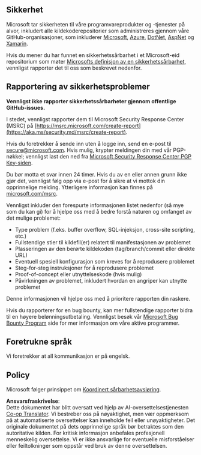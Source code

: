 <!--
CO_OP_TRANSLATOR_METADATA:
{
  "original_hash": "57f14126c1c6add76b3aef3844dfe4e3",
  "translation_date": "2025-05-17T05:41:37+00:00",
  "source_file": "SECURITY.md",
  "language_code": "no"
}
-->
## Sikkerhet

Microsoft tar sikkerheten til våre programvareprodukter og -tjenester på alvor, inkludert alle kildekoderepositorier som administreres gjennom våre GitHub-organisasjoner, som inkluderer [Microsoft](https://github.com/Microsoft), [Azure](https://github.com/Azure), [DotNet](https://github.com/dotnet), [AspNet](https://github.com/aspnet) og [Xamarin](https://github.com/xamarin).

Hvis du mener du har funnet en sikkerhetssårbarhet i et Microsoft-eid repositorium som møter [Microsofts definisjon av en sikkerhetssårbarhet](https://aka.ms/security.md/definition), vennligst rapporter det til oss som beskrevet nedenfor.

## Rapportering av sikkerhetsproblemer

**Vennligst ikke rapporter sikkerhetssårbarheter gjennom offentlige GitHub-issues.**

I stedet, vennligst rapporter dem til Microsoft Security Response Center (MSRC) på [https://msrc.microsoft.com/create-report](https://aka.ms/security.md/msrc/create-report).

Hvis du foretrekker å sende inn uten å logge inn, send en e-post til [secure@microsoft.com](mailto:secure@microsoft.com). Hvis mulig, krypter meldingen din med vår PGP-nøkkel; vennligst last den ned fra [Microsoft Security Response Center PGP Key-siden](https://aka.ms/security.md/msrc/pgp).

Du bør motta et svar innen 24 timer. Hvis du av en eller annen grunn ikke gjør det, vennligst følg opp via e-post for å sikre at vi mottok din opprinnelige melding. Ytterligere informasjon kan finnes på [microsoft.com/msrc](https://www.microsoft.com/msrc).

Vennligst inkluder den forespurte informasjonen listet nedenfor (så mye som du kan gi) for å hjelpe oss med å bedre forstå naturen og omfanget av det mulige problemet:

  * Type problem (f.eks. buffer overflow, SQL-injeksjon, cross-site scripting, etc.)
  * Fullstendige stier til kildefil(er) relatert til manifestasjonen av problemet
  * Plasseringen av den berørte kildekoden (tag/branch/commit eller direkte URL)
  * Eventuell spesiell konfigurasjon som kreves for å reprodusere problemet
  * Steg-for-steg instruksjoner for å reprodusere problemet
  * Proof-of-concept eller utnyttelseskode (hvis mulig)
  * Påvirkningen av problemet, inkludert hvordan en angriper kan utnytte problemet

Denne informasjonen vil hjelpe oss med å prioritere rapporten din raskere.

Hvis du rapporterer for en bug bounty, kan mer fullstendige rapporter bidra til en høyere belønningsutbetaling. Vennligst besøk vår [Microsoft Bug Bounty Program](https://aka.ms/security.md/msrc/bounty) side for mer informasjon om våre aktive programmer.

## Foretrukne språk

Vi foretrekker at all kommunikasjon er på engelsk.

## Policy

Microsoft følger prinsippet om [Koordinert sårbarhetsavsløring](https://aka.ms/security.md/cvd).

**Ansvarsfraskrivelse**:  
Dette dokumentet har blitt oversatt ved hjelp av AI-oversettelsestjenesten [Co-op Translator](https://github.com/Azure/co-op-translator). Vi bestreber oss på nøyaktighet, men vær oppmerksom på at automatiserte oversettelser kan inneholde feil eller unøyaktigheter. Det originale dokumentet på dets opprinnelige språk bør betraktes som den autoritative kilden. For kritisk informasjon anbefales profesjonell menneskelig oversettelse. Vi er ikke ansvarlige for eventuelle misforståelser eller feiltolkninger som oppstår ved bruk av denne oversettelsen.